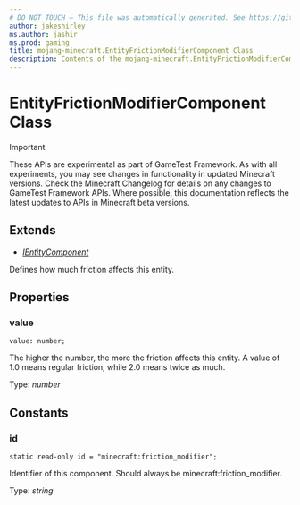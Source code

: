 ```yaml
---
# DO NOT TOUCH — This file was automatically generated. See https://github.com/Mojang/MinecraftApiDocsGenerator to modify descriptions, examples, etc.
author: jakeshirley
ms.author: jashir
ms.prod: gaming
title: mojang-minecraft.EntityFrictionModifierComponent Class
description: Contents of the mojang-minecraft.EntityFrictionModifierComponent class.
---
```

# EntityFrictionModifierComponent Class
>[!IMPORTANT]
>These APIs are experimental as part of GameTest Framework. As with all experiments, you may see changes in functionality in updated Minecraft versions. Check the Minecraft Changelog for details on any changes to GameTest Framework APIs. Where possible, this documentation reflects the latest updates to APIs in Minecraft beta versions.

## Extends
- [*IEntityComponent*](IEntityComponent.md)

Defines how much friction affects this entity.

## Properties

### **value**
`value: number;`

The higher the number, the more the friction affects this entity. A value of 1.0 means regular friction, while 2.0 means twice as much.

Type: *number*

## Constants

### **id**
`static read-only id = "minecraft:friction_modifier";`

Identifier of this component. Should always be minecraft:friction_modifier.

Type: *string*
